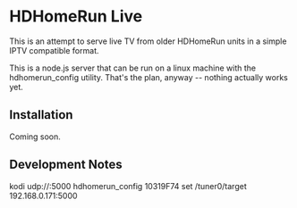 <h1>HDHomeRun Live</h1>

This is an attempt to serve live TV from older HDHomeRun units in a simple IPTV
compatible format.

This is a node.js server that can be run on a linux machine with the
hdhomerun_config utility.  That's the plan, anyway -- nothing actually works
yet.

<h2>Installation</h2>
Coming soon.

<h2>Development Notes</h3>

kodi udp://:5000
hdhomerun_config 10319F74 set /tuner0/target 192.168.0.171:5000
